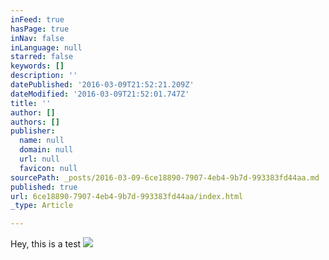 ```yaml
---
inFeed: true
hasPage: true
inNav: false
inLanguage: null
starred: false
keywords: []
description: ''
datePublished: '2016-03-09T21:52:21.209Z'
dateModified: '2016-03-09T21:52:01.747Z'
title: ''
author: []
authors: []
publisher:
  name: null
  domain: null
  url: null
  favicon: null
sourcePath: _posts/2016-03-09-6ce18890-7907-4eb4-9b7d-993383fd44aa.md
published: true
url: 6ce18890-7907-4eb4-9b7d-993383fd44aa/index.html
_type: Article

---
```

Hey, this is a test
![](https://the-grid-user-content.s3-us-west-2.amazonaws.com/9d98f3c4-d093-4049-bd5b-c608437bfaaa.jpg)